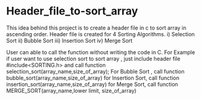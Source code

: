 # Header_file_to-sort_array

This idea behind this project is to create a header file in c to  sort array in ascending order.
Header file is created for 4 Sorting Algorithms.
i) Selection Sort
ii) Bubble Sort
iii) Insertion Sort
iv)  Merge Sort

User can able to call the function without writing the code in C.
For Example if user want to use selection sort to sort array , just include header file #include<SORTING.h> and call function  selection_sort(array_name,size_of_array);
For Bubble Sort , call function bubble_sort(array_name,size_of_array)
for Insertion Sort, call function insertion_sort(array_name,size_of_array)
for Merge Sort, call function MERGE_SORT(array_name,lower limit, size_of_array)

